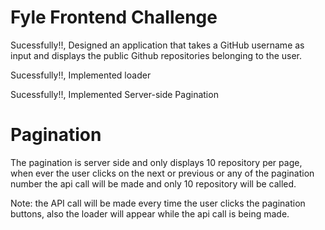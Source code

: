 # Fyle Frontend Challenge

Sucessfully!!, Designed an application that takes a GitHub username as input and displays the public Github repositories belonging to the user.

Sucessfully!!, Implemented loader

Sucessfully!!, Implemented Server-side Pagination

# Pagination

The pagination is server side and only displays 10 repository per page, when ever the user clicks on the next or previous or any of the pagination number the api call will be made and only 10 repository will be called.

Note: the API call will be made every time the user clicks the pagination buttons, also the loader will appear while the api call is being made.
